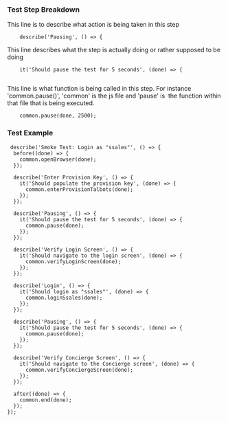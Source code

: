 ### Test Step Breakdown


   This line is to describe what action is being taken in this step

        describe('Pausing', () => { 

   This line describes what the step is actually doing or rather supposed to be doing     

        it('Should pause the test for 5 seconds', (done) => { 
         
   This line is what function is being called in this step. For instance 'common.pause()', 'common' is the js file and 'pause' is 
     the function within that file that is being executed.   

        common.pause(done, 2500); 


### Test Example

     describe('Smoke Test: Login as "ssales"', () => {
      before((done) => {
        common.openBrowser(done);
      });

      describe('Enter Provision Key', () => {
        it('Should populate the provision key', (done) => {
          common.enterProvisionTalbots(done);
        });
      });

      describe('Pausing', () => {
        it('Should pause the test for 5 seconds', (done) => {
          common.pause(done);
        });
      });

      describe('Verify Login Screen', () => {
        it('Should navigate to the login screen', (done) => {
          common.verifyLoginScreen(done);
        });
      });

      describe('Login', () => {
        it('Should login as "ssales"', (done) => {
          common.loginSsales(done);
        });
      });

      describe('Pausing', () => {
        it('Should pause the test for 5 seconds', (done) => {
          common.pause(done);
        });
      });

      describe('Verify Concierge Screen', () => {
        it('Should navigate to the Concierge screen', (done) => {
          common.verifyConciergeScreen(done);
        });
      });

      after((done) => {
        common.end(done);
      });
    });
